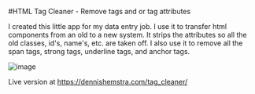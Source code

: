 #HTML Tag Cleaner - Remove tags and or tag attributes

I created this little app for my data entry job. I use it to transfer html components from an old to a new system. 
It strips the attributes so all the old classes, id's, name's, etc. are taken off. I also use it to remove all the span tags, strong tags, underline tags, and anchor tags.

![image](https://github.com/Sikkepit/TagCleaner/assets/148398668/7b4fc063-d3a1-4b39-87ab-0ab6b1f8eb1a)

Live version at https://dennishemstra.com/tag_cleaner/
